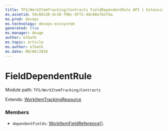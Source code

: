 ```yaml
---
title: TFS/WorkItemTracking/Contracts FieldDependentRule API | Extensions for Visual Studio Team Services
ms.assetid: 59c60130-dc38-f98c-9f72-4dc68e7b2f4a
ms.prod: devops
ms.technology: devops-ecosystem
generated: true
ms.manager: douge
author: elbatk
ms.topic: article
ms.author: elbatk
ms.date: 08/04/2016
---
```


# FieldDependentRule

Module path: `TFS/WorkItemTracking/Contracts`

Extends: [WorkItemTrackingResource](../../../TFS/WorkItemTracking/Contracts/WorkItemTrackingResource.md)

### Members

* `dependentFields`: [WorkItemFieldReference](../../../TFS/WorkItemTracking/Contracts/WorkItemFieldReference.md)[]. 


